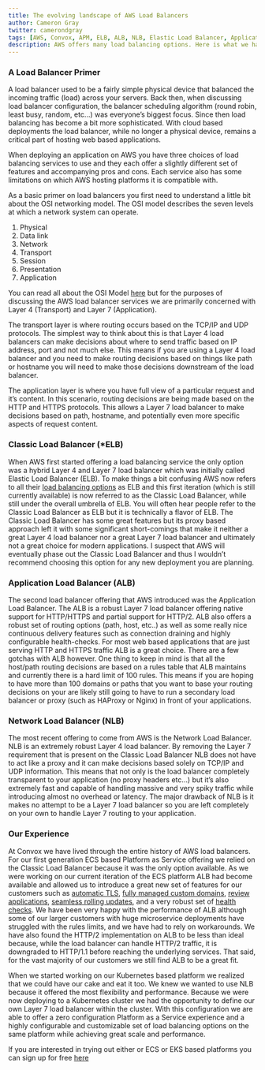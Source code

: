 ```yaml
---
title: The evolving landscape of AWS Load Balancers
author: Cameron Gray
twitter: camerondgray
tags: [AWS, Convox, APM, ELB, ALB, NLB, Elastic Load Balancer, Application Load Balancer, Network Load Balancer]
description: AWS offers many load balancing options. Here is what we have learned from building platforms using all of them.
---
```


### A Load Balancer Primer
A load balancer used to be a fairly simple physical device that balanced the incoming traffic (load) across your servers. Back then, when discussing load balancer configuration, the balancer scheduling algorithm (round robin, least busy, random, etc…) was everyone’s biggest focus. Since then load balancing has become a bit more sophisticated. With cloud based deployments the load balancer, while no longer a physical device, remains a critical part of hosting web based applications.

When deploying an application on AWS you have three choices of load balancing services to use and they each offer a slightly different set of features and accompanying pros and cons. Each service also has some limitations on which AWS hosting platforms it is compatible with. 

As a basic primer on load balancers you first need to understand a little bit about the OSI networking model. The OSI model describes the seven levels at which a network system can operate.

1. Physical
2. Data link
3. Network
4. Transport
5. Session
6. Presentation
7. Application

You can read all about the OSI Model [here](https://www.networkworld.com/article/3239677/the-osi-model-explained-how-to-understand-and-remember-the-7-layer-network-model.html) but for the purposes of discussing the AWS load balancer services we are primarily concerned with Layer 4 (Transport) and Layer 7 (Application).

The transport layer is where routing occurs based on the TCP/IP and UDP protocols. The simplest way to think about this is that Layer 4 load balancers can make decisions about where to send traffic based on IP address, port and not much else. This means if you are using a Layer 4 load balancer and you need to make routing decisions based on things like path or hostname you will need to make those decisions downstream of the load balancer.

The application layer is where you have full view of a particular request and it’s content. In this scenario, routing decisions are being made based on the HTTP and HTTPS protocols. This allows a Layer 7 load balancer to make decisions based on path, hostname, and potentially even more specific aspects of request content. 

### Classic Load Balancer (*ELB)
When AWS first started offering a load balancing service the only option was a hybrid Layer 4 and Layer 7 load balancer which was initially called Elastic Load Balancer (ELB). To make things a bit confusing AWS now refers to all their [load balancing options](https://aws.amazon.com/elasticloadbalancing/) as ELB and this first iteration (which is still currently available) is now referred to as the Classic Load Balancer, while still under the overall umbrella of ELB. You will often hear people refer to the Classic Load Balancer as ELB but it is technically a flavor of ELB.  The Classic Load Balancer has some great features but its proxy based approach left it with some significant short-comings that make it neither a great Layer 4 load balancer nor a great Layer 7 load balancer and ultimately not a great choice for modern applications. I suspect that AWS will eventually phase out the Classic Load Balancer and thus I wouldn’t recommend choosing this option for any new deployment you are planning.

### Application Load Balancer (ALB)
The second load balancer offering that AWS introduced was the Application Load Balancer. The ALB is a robust Layer 7 load balancer offering native support for HTTP/HTTPS and partial support for HTTP/2. ALB also offers a robust set of routing options (path, host, etc..) as well as some really nice continuous delivery features such as connection draining and highly configurable health-checks. For most web based applications that are just serving HTTP and HTTPS traffic ALB is a great choice. There are a few gotchas with ALB however. One thing to keep in mind is that all the host/path routing decisions are based on a rules table that ALB maintains and currently there is a hard limit of 100 rules. This means if you are hoping to have more than 100 domains or paths that you want to base your routing decisions on your are likely still going to have to run a secondary load balancer or proxy (such as HAProxy or Nginx) in front of your applications.

### Network Load Balancer (NLB)
The most recent offering to come from AWS is the Network Load Balancer. NLB is an extremely robust Layer 4 load balancer. By removing the Layer 7 requirement that is present on the Classic Load Balancer NLB does not have to act like a proxy and it can make decisions based solely on TCP/IP and UDP information. This means that not only is the load balancer completely transparent to your application (no proxy headers etc…) but it’s also extremely fast and capable of handling massive and very spiky traffic while introducing almost no overhead or latency. The major drawback of NLB is it makes no attempt to be a Layer 7 load balancer so you are left completely on your own to handle Layer 7 routing to your application.

### Our Experience ###
At Convox we have lived through the entire history of AWS load balancers. For our first generation ECS based Platform as Service offering we relied on the Classic Load Balancer because it was the only option available. As we were working on our current iteration of the ECS platform ALB had become available and allowed us to introduce a great new set of features for our customers such as [automatic TLS](https://docs.convox.com/deployment/ssl), [fully managed custom domains](https://docs.convox.com/deployment/custom-domains), [review applications](https://docs.convox.com/console/workflows#review-workflows), [seamless rolling updates](https://docs.convox.com/deployment/rolling-updates), and a very robust set of [health checks](https://docs.convox.com/application/health-checks). We have been very happy with the performance of ALB although some of our larger customers with huge microservice deployments have struggled with the rules limits, and we have had to rely on workarounds. We have also found the HTTP/2 implementation on ALB to be less than ideal because, while the load balancer can handle HTTP/2 traffic, it is downgraded to HTTP/1.1 before reaching the underlying services. That said, for the vast majority of our customers we still find ALB to be a great fit.

When we started working on our Kubernetes based platform we realized that we could have our cake and eat it too. We knew we wanted to use NLB because it offered the most flexibility and performance. Because we were now deploying to a Kubernetes cluster we had the opportunity to define our own Layer 7 load balancer within the cluster. With this configuration we are able to offer a zero configuration Platform as a Service experience and a highly configurable and customizable set of load balancing options on the same platform while achieving great scale and performance. 

If you are interested in trying out either or ECS or EKS based platforms you can sign up for free [here](https://console.convox.com/signup)
